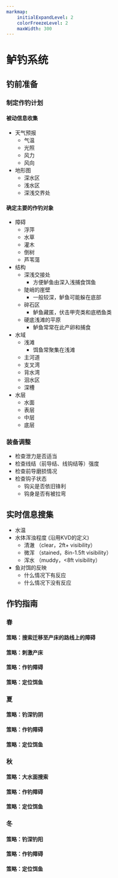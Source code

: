 ```yaml
---
markmap:
    initialExpandLevel: 2
    colorFreezeLevel: 2
    maxWidth: 300
---
```


# 鲈钓系统

## 钓前准备
### 制定作钓计划
#### 被动信息收集
- 天气预报
    - 气温
    - 光照
    - 风力
    - 风向
- 地形图
    - 深水区
    - 浅水区
    - 深浅交界处
#### 确定主要的作钓对象
- 障碍
    - 浮萍
    - 水草
    - 灌木
    - 倒树
    - 芦苇蕩
- 结构
    - 深浅交接处
        - 方便鲈鱼由深入浅捕食饵鱼
    - 陡峭的崖壁
        - 一般较深，鲈鱼可能躲在底部
    - 碎石区
        - 鲈鱼藏匿，伏击甲壳类和底栖鱼类
    - 硬底浅滩的平原
        - 鲈鱼常常在此产卵和捕食
- 水域
    - 浅滩
        - 饵鱼常聚集在浅滩
    - 主河道
    - 支叉湾
    - 背水湾
    - 洄水区
    - 深槽
- 水层
    - 水面
    - 表层
    - 中层
    - 底层
### 装备调整
- 检查泄力是否适当
- 检查线结（前导结、线钩结等）强度
- 检查前导磨损情况
- 检查钩子状态
    - 钩尖是否依旧锋利
    - 钩身是否有被拉弯

## 实时信息搜集
- 水温
- 水体浑浊程度 (沿用KVD的定义)
    - 清澈 （clear，2ft+ visibility）
    - 微浑 （stained，8in-1.5ft visibility）
    - 浑水 （muddy，<8ft visibility）
- 鱼对饵的反映
    - 什么情况下有反应
    - 什么情况下没有反应

## 作钓指南
### 春
#### 策略：搜索迁移至产床的路线上的障碍
#### 策略：刺激产床
#### 策略：作钓障碍
#### 策略：定位饵鱼
### 夏
#### 策略：钓深钓阴
#### 策略：作钓障碍
#### 策略：定位饵鱼
### 秋
#### 策略：大水面搜索
#### 策略：作钓障碍
#### 策略：定位饵鱼
### 冬
#### 策略：钓深钓阳
#### 策略：作钓障碍
#### 策略：定位饵鱼

